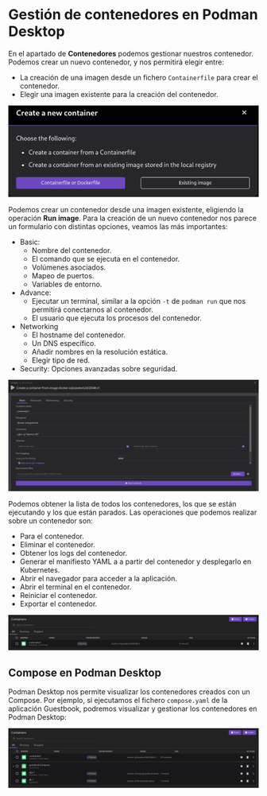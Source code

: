 # Gestión de contenedores en Podman Desktop

En el apartado de **Contenedores** podemos gestionar nuestros contenedor. Podemos crear un nuevo contenedor, y nos permitirá elegir entre:

* La creación de una imagen desde un fichero `Containerfile` para crear el contenedor.
* Elegir una imagen existente para la creación del contenedor.

![desktop](img/desktop4.png)

Podemos crear un contenedor desde una imagen existente, eligiendo la operación **Run image**. Para la creación de un nuevo contenedor nos parece un formulario con distintas opciones, veamos las más importantes:

* Basic:
    * Nombre del contenedor.
    * El comando que se ejecuta en el contenedor.
    * Volúmenes asociados.
    * Mapeo de puertos.
    * Variables de entorno.
* Advance:
    * Ejecutar un terminal, similar a la opción `-t` de `podman run` que nos permitirá conectarnos al contenedor.
    * El usuario que ejecuta los procesos del contenedor.
* Networking
    * El hostname del contenedor.
    * Un DNS específico.
    * Añadir nombres en la resolución estática.
    * Elegir tipo de red.
* Security: Opciones avanzadas sobre seguridad.

![desktop](img/desktop5.png)

Podemos obtener la lista de todos los contenedores, los que se están ejecutando y los que están parados.
Las operaciones que podemos realizar sobre un contenedor son:

* Para el contenedor.
* Eliminar el contenedor.
* Obtener los logs del contenedor.
* Generar el manifiesto YAML a a partir del contenedor y desplegarlo en Kubernetes.
* Abrir el navegador para acceder a la aplicación.
* Abrir el terminal en el contenedor.
* Reiniciar el contenedor.
* Exportar el contenedor.

![desktop](img/desktop6.png)

## Compose en Podman Desktop

Podman Desktop nos permite visualizar los contenedores creados con un Compose. Por ejemplo, si ejecutamos el fichero `compose.yaml` de la aplicación Guestbook, podremos visualizar y gestionar los contenedores en Podman Desktop:

![desktop](img/desktop7.png)
